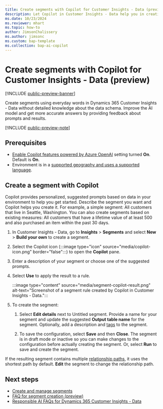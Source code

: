 ```yaml
---
title: Create segments with Copilot for Customer Insights - Data (preview)
description: Let Copilot in Customer Insights - Data help you in creating segments based on data in your environment.
ms.date: 10/23/2024
ms.reviewer: mhart
ms.topic: how-to
author: JimsonChalissery
ms.author: jimsonc
ms.custom: bap-template
ms.collection: bap-ai-copilot 
---
```


# Create segments with Copilot for Customer Insights - Data (preview)

[!INCLUDE [public-preview-banner](includes/public-preview-banner.md)]

Create segments using everyday words in Dynamics 365 Customer Insights - Data without detailed knowledge about the data schema. Improve the AI model and get more accurate answers by providing feedback about prompts and results.

[!INCLUDE [public-preview-note](includes/public-preview-note.md)]

## Prerequisites

- [Enable Copilot features powered by Azure OpenAI](copilot-global-consent.md) setting turned **On**. Default is **On**.
- Environment is in a [supported geography and uses a supported language](https://releaseplans.microsoft.com/availability-reports/?report=copilotfeaturereport).

## Create a segment with Copilot

Copilot provides personalized, suggested prompts based on data in your environment to help you get started. Describe the segment you want and Copilot helps you create it. For example, a simple segment: All customers that live in Seattle, Washington. You can also create segments based on existing measures: All customers that have a lifetime value of at least 500 and also purchased an item within the past 30 days.

1. In Customer Insights - Data, go to **Insights** > **Segments** and select **New** > **Build your own** to create a segment.

1. Select the Copilot icon (:::image type="icon" source="media/copilot-icon.png" border="false":::) to open the **Copilot** pane.

1. Enter a description of your segment or choose one of the suggested prompts.

1. Select **Use** to apply the result to a rule.

   :::image type="content" source="media/segment-copilot-result.png" alt-text="Screenshot of a segment rule created by Copilot in Customer Insights - Data.":::

1. To create the segment:

   1. Select **Edit details** next to Untitled segment. Provide a name for your segment and update the suggested **Output table name** for the segment. Optionally, add a description and [tags](work-with-tags-columns.md#manage-tags) to the segment.

   1. To save the configuration, select **Save** and then **Close**. The segment is in draft mode or inactive so you can make changes to the configuration before actually creating the segment. Or, select **Run** to save and create the segment.

If the resulting segment contains multiple [relationship paths](relationships.md), it uses the shortest path by default. **Edit** the segment to change the relationship path.  

## Next steps

- [Create and manage segments](segments.md)
- [FAQ for segment creation (preview)](faqs-segment-creation.md)
- [Responsible AI FAQs for Dynamics 365 Customer Insights - Data](responsible-ai-overview.md)
